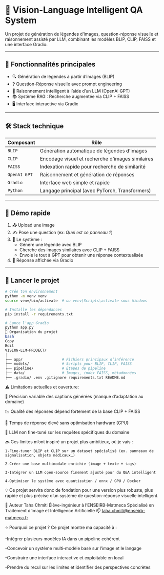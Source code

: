 # 🧠 Vision-Language Intelligent QA System

Un projet de génération de légendes d'images, question-réponse visuelle et raisonnement assisté par LLM, combinant les modèles BLIP, CLIP, FAISS et une interface Gradio.

---

## 📸 Fonctionnalités principales

- 🔍 Génération de légendes à partir d’images (BLIP)
- ❓ Question-Réponse visuelle avec prompt engineering
- 🧠 Raisonnement intelligent à l’aide d’un LLM (OpenAI GPT)
- 📚 Système RAG : Recherche augmentée via CLIP + FAISS
- 🖥️ Interface interactive via Gradio

---

## 🛠️ Stack technique

| Composant        | Rôle                                          |
|------------------|-----------------------------------------------|
| `BLIP`           | Génération automatique de légendes d’images   |
| `CLIP`           | Encodage visuel et recherche d’images similaires |
| `FAISS`          | Indexation rapide pour recherche de similarité |
| `OpenAI GPT`     | Raisonnement et génération de réponses         |
| `Gradio`         | Interface web simple et rapide                 |
| `Python`         | Langage principal (avec PyTorch, Transformers) |

---

## 🧪 Démo rapide

1. 📤 Upload une image
2. ✍️ Pose une question (ex: *Quel est ce panneau ?*)
3. 🤖 Le système :
   - Génère une légende avec BLIP
   - Cherche des images similaires avec CLIP + FAISS
   - Envoie le tout à GPT pour obtenir une réponse contextualisée
4. 💬 Réponse affichée via Gradio

---

## 🔧 Lancer le projet

```bash
# Crée ton environnement
python -m venv venv
source venv/bin/activate  # ou venv\Scripts\activate sous Windows

# Installe les dépendances
pip install -r requirements.txt

# Lance l'app Gradio
python app.py
📁 Organisation du projet
bash
Copy
Edit
VISION-LLM-PROJECT/
│
├── app/                  # Fichiers principaux d’inférence
├── models/               # Scripts pour BLIP, CLIP, FAISS
├── pipeline/             # Étapes de pipeline
├── data/                 # Images, index FAISS, métadonnées
├── .gradio/ .env .gitignore requirements.txt README.md
```
⚠️ Limitations actuelles et ouverture:

🎯 Précision variable des captions générées (manque d’adaptation au domaine)

📉 Qualité des réponses dépend fortement de la base CLIP + FAISS

🧊 Temps de réponse élevé sans optimisation hardware (GPU)

🧠 LLM non fine-tuné sur les requêtes spécifiques du domaine

🔜 Ces limites m’ont inspiré un projet plus ambitieux, où je vais :

    1-Fine-tuner BLIP et CLIP sur un dataset spécialisé (ex. panneaux de signalisation, objets médicaux…)

    2-Créer une base multimodale enrichie (image + texte + tags)

    3-Intégrer un LLM open-source finement ajusté pour du Q&A intelligent

    4-Optimiser le système avec quantization / onnx / GPU / Docker

💡 Ce projet servira donc de fondation pour une version plus robuste, plus rapide et plus précise d’un système de question-réponse visuelle intelligent.

👤 Auteur
Taha Chmiti
Élève-ingénieur à l’ENSEIRB-Matmeca
Spécialisé en Traitement d’image et Intelligence Artificielle
📫 taha.chmiti@enseirb-matmeca.fr

⭐ Pourquoi ce projet ?
Ce projet montre ma capacité à :

-Intégrer plusieurs modèles IA dans un pipeline cohérent

-Concevoir un système multi-modèle basé sur l'image et le langage

-Construire une interface interactive et exploitable en local

-Prendre du recul sur les limites et identifier des perspectives concrètes